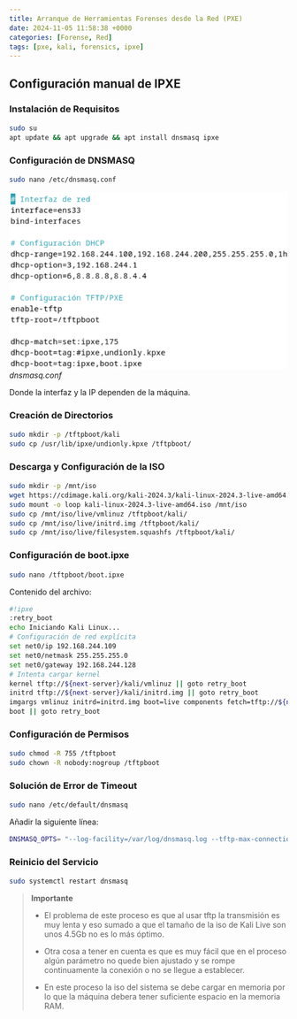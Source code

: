```yaml
---
title: Arranque de Herramientas Forenses desde la Red (PXE)
date: 2024-11-05 11:58:38 +0000
categories: [Forense, Red]
tags: [pxe, kali, forensics, ipxe]
---
```



## Configuración manual de IPXE

### Instalación de Requisitos

```bash
sudo su
apt update && apt upgrade && apt install dnsmasq ipxe
```

### Configuración de DNSMASQ

```bash
sudo nano /etc/dnsmasq.conf
```

![dncsmasq.conf](/assets/img/posts/arranque_en_red_IPXE/1.png)
_dnsmasq.conf_

Donde la interfaz y la IP dependen de la máquina.

### Creación de Directorios

```bash
sudo mkdir -p /tftpboot/kali
sudo cp /usr/lib/ipxe/undionly.kpxe /tftpboot/
```

### Descarga y Configuración de la ISO

```bash
sudo mkdir -p /mnt/iso
wget https://cdimage.kali.org/kali-2024.3/kali-linux-2024.3-live-amd64.iso
sudo mount -o loop kali-linux-2024.3-live-amd64.iso /mnt/iso
sudo cp /mnt/iso/live/vmlinuz /tftpboot/kali/
sudo cp /mnt/iso/live/initrd.img /tftpboot/kali/
sudo cp /mnt/iso/live/filesystem.squashfs /tftpboot/kali/
```

### Configuración de boot.ipxe

```bash
sudo nano /tftpboot/boot.ipxe
```

Contenido del archivo:

```bash
#!ipxe
:retry_boot
echo Iniciando Kali Linux...
# Configuración de red explícita
set net0/ip 192.168.244.109
set net0/netmask 255.255.255.0
set net0/gateway 192.168.244.128
# Intenta cargar kernel
kernel tftp://${next-server}/kali/vmlinuz || goto retry_boot
initrd tftp://${next-server}/kali/initrd.img || goto retry_boot
imgargs vmlinuz initrd=initrd.img boot=live components fetch=tftp://${next-server}/kali/filesystem.squashfs
boot || goto retry_boot
```

### Configuración de Permisos

```bash
sudo chmod -R 755 /tftpboot
sudo chown -R nobody:nogroup /tftpboot
```

### Solución de Error de Timeout

```bash
sudo nano /etc/default/dnsmasq
```

Añadir la siguiente línea:

```bash
DNSMASQ_OPTS= "--log-facility=/var/log/dnsmasq.log --tftp-max-connections=100 --tftp-timeout=600"
```

### Reinicio del Servicio

```bash
sudo systemctl restart dnsmasq
```

> **Importante**
> 
> - El problema de este proceso es que al usar tftp la transmisión es muy lenta y eso sumado a que el tamaño de la iso de Kali Live son unos 4.5Gb no es lo más óptimo.
> 
> - Otra cosa a tener en cuenta es que es muy fácil que en el proceso algún parámetro no quede bien ajustado y se rompe continuamente la conexión o no se llegue a establecer.
> 
> - En este proceso la iso del sistema se debe cargar en memoria por lo que la máquina debera tener suficiente espacio en la memoria RAM.
